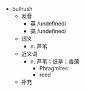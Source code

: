 - bullrush
  - 发音
    - 英 /undefined/
    - 美 /undefined/
  - 词义
    - n. 芦苇
  - 近义词
    - n. 芦苇；纸草；香蒲
      - Phragmites
      - reed
  - 补充